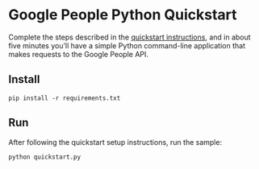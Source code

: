# Google People Python Quickstart

Complete the steps described in the [quickstart instructions](
https://developers.google.com/people/quickstart/python), and in about five
minutes you'll have a simple Python command-line application that makes
requests to the Google People API.

## Install

```
pip install -r requirements.txt
```

## Run

After following the quickstart setup instructions, run the sample:

```
python quickstart.py
```
